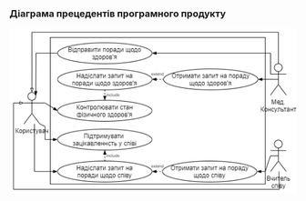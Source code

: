 ### Діаграма прецедентів програмного продукту
![UseCase](/1-SoftwareRequirements/1.3-SoftwareUserRequirements/1.3.3-UseCaseDiagram/UseCaseDiagram_ai-214-Ermolaev.png)
